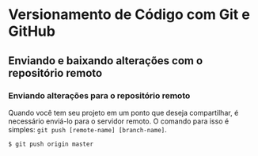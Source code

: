 <h1>
    <span> Versionamento de Código com Git e GitHub</span>
</h1>

## Enviando e baixando alterações com o repositório remoto
### Enviando alterações para o repositório remoto
Quando você tem seu projeto em um ponto que deseja compartilhar, é necessário enviá-lo para o servidor remoto. O comando para isso é simples: `git push [remote-name] [branch-name]`.
```
$ git push origin master
```
